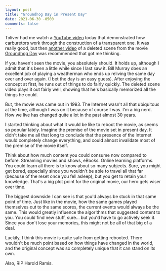 ```yaml
---
layout: post
title: "Groundhog Day in Present Day"
date: 2021-06-30 -0500
comments: false
---
```


Toliver had me watch a [YouTube video][carb-video] today that demonstrated how carburetors work through the construction of a transparent one.  It was really good, but then [another video][deleted-scene] of a deleted scene from the movie [Groundhog Day][imdb] was recommended that got me thinking.

If you haven't seen the movie, you absolutely should.  It holds up, although I admit that it's been a little while since I last saw it.  Bill Murray does an excellent job of playing a weatherman who ends up reliving the same day over and over again.  (I bet the day is an easy guess).  After enjoying the concept at first, he runs out of things to do fairly quickly. The deleted scene video plays it out fairly well, showing that he's basically memorized all the things he could.

But, the movie was came out in 1993.  The Internet wasn't all that ubiquitous at the time, although I was on it because of course I was.  I'm a big nerd.  How we live has changed quite a lot in the past almost 30 years.

I started thinking about what it would be like to reboot the movie, as seems so popular lately.  Imagine the premise of the movie set in present day.  It didn't take me all that long to conclude that the presence of the Internet would completely change everything, and could almost invalidate most of the premise of the movie itself.

Think about how much content you could consume now compared to before.  Streaming movies and shows, eBooks.  Online learning platforms.  You could learn all there is to know about so many subjects.  Sure, you might get bored, especially since you wouldn't be able to travel all that far (because of the reset once you fell asleep), but you get to retain your knowledge.  That's a big plot point for  the original movie, our hero gets wiser over time.

The biggest downside I can see is that you'd always be stuck in that same point of time.  Just like in the movie, how the same games played themselves out to the same scores, the current events would always be the same.  This would greatly influence the algorithms that suggested content to you.  You could find new stuff, sure... but you'd have to go actively seek it.  Since you don't lose your memories, this might not be all of that big of a deal.

Luckily, I think this movie is quite safe from getting rebooted.  There wouldn't be much point based on how things have changed in the world, and the original concept was so completely unique that it can stand on its own.

Also, RIP Harold Ramis.

[carb-video]: https://www.youtube.com/watch?v=toVfvRhWbj8
[deleted-scene]: https://www.youtube.com/watch?v=zkYDS-aKp5U
[imdb]: https://www.imdb.com/title/tt0107048/?ref_=fn_al_tt_1

